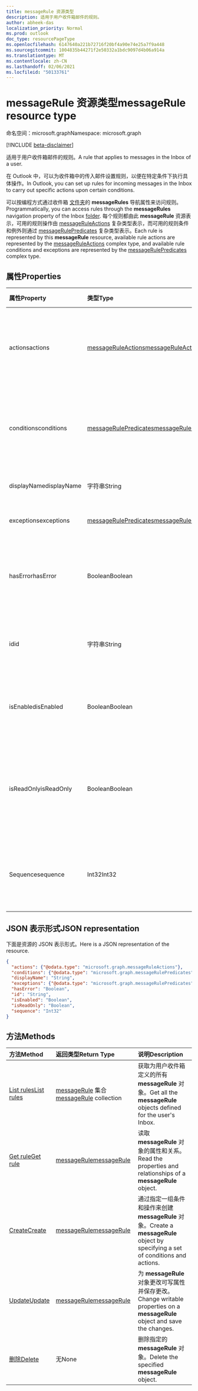 ```yaml
---
title: messageRule 资源类型
description: 适用于用户收件箱邮件的规则。
author: abheek-das
localization_priority: Normal
ms.prod: outlook
doc_type: resourcePageType
ms.openlocfilehash: 6147640a221b72716f20bf4a90e74e25a7f9a448
ms.sourcegitcommit: 1004835b44271f2e50332a1bdc9097d4b06a914a
ms.translationtype: MT
ms.contentlocale: zh-CN
ms.lasthandoff: 02/06/2021
ms.locfileid: "50133761"
---
```

# <a name="messagerule-resource-type"></a><span data-ttu-id="f0160-103">messageRule 资源类型</span><span class="sxs-lookup"><span data-stu-id="f0160-103">messageRule resource type</span></span>

<span data-ttu-id="f0160-104">命名空间：microsoft.graph</span><span class="sxs-lookup"><span data-stu-id="f0160-104">Namespace: microsoft.graph</span></span>

[!INCLUDE [beta-disclaimer](../../includes/beta-disclaimer.md)]

<span data-ttu-id="f0160-105">适用于用户收件箱邮件的规则。</span><span class="sxs-lookup"><span data-stu-id="f0160-105">A rule that applies to messages in the Inbox of a user.</span></span>

<span data-ttu-id="f0160-106">在 Outlook 中，可以为收件箱中的传入邮件设置规则，以便在特定条件下执行具体操作。</span><span class="sxs-lookup"><span data-stu-id="f0160-106">In Outlook, you can set up rules for incoming messages in the Inbox to carry out specific actions upon certain conditions.</span></span> 

<span data-ttu-id="f0160-107">可以按编程方式通过收件箱 [文件夹](mailfolder.md)的 **messageRules** 导航属性来访问规则。</span><span class="sxs-lookup"><span data-stu-id="f0160-107">Programmatically, you can access rules through the **messageRules** navigation property of the Inbox [folder](mailfolder.md).</span></span> <span data-ttu-id="f0160-108">每个规则都由此 **messageRule** 资源表示，可用的规则操作由 [messageRuleActions](messageruleactions.md) 复杂类型表示，而可用的规则条件和例外则通过 [messageRulePredicates](messagerulepredicates.md) 复杂类型表示。</span><span class="sxs-lookup"><span data-stu-id="f0160-108">Each rule is represented by this **messageRule** resource, available rule actions are represented by the [messageRuleActions](messageruleactions.md) complex type, and available rule conditions and exceptions are represented by the [messageRulePredicates](messagerulepredicates.md) complex type.</span></span>


## <a name="properties"></a><span data-ttu-id="f0160-109">属性</span><span class="sxs-lookup"><span data-stu-id="f0160-109">Properties</span></span>
| <span data-ttu-id="f0160-110">属性</span><span class="sxs-lookup"><span data-stu-id="f0160-110">Property</span></span>     | <span data-ttu-id="f0160-111">类型</span><span class="sxs-lookup"><span data-stu-id="f0160-111">Type</span></span>   |<span data-ttu-id="f0160-112">说明</span><span class="sxs-lookup"><span data-stu-id="f0160-112">Description</span></span>|
|:---------------|:--------|:----------|
| <span data-ttu-id="f0160-113">actions</span><span class="sxs-lookup"><span data-stu-id="f0160-113">actions</span></span> | [<span data-ttu-id="f0160-114">messageRuleActions</span><span class="sxs-lookup"><span data-stu-id="f0160-114">messageRuleActions</span></span>](messageruleactions.md) | <span data-ttu-id="f0160-115">满足相应条件时对邮件执行的操作。</span><span class="sxs-lookup"><span data-stu-id="f0160-115">Actions to be taken on a message when the corresponding conditions are fulfilled.</span></span> |
| <span data-ttu-id="f0160-116">conditions</span><span class="sxs-lookup"><span data-stu-id="f0160-116">conditions</span></span> | [<span data-ttu-id="f0160-117">messageRulePredicates</span><span class="sxs-lookup"><span data-stu-id="f0160-117">messageRulePredicates</span></span>](messagerulepredicates.md) | <span data-ttu-id="f0160-118">满足条件时，将触发该规则的相应操作。</span><span class="sxs-lookup"><span data-stu-id="f0160-118">Conditions that when fulfilled, will trigger the corresponding actions for that rule.</span></span> |
| <span data-ttu-id="f0160-119">displayName</span><span class="sxs-lookup"><span data-stu-id="f0160-119">displayName</span></span> | <span data-ttu-id="f0160-120">字符串</span><span class="sxs-lookup"><span data-stu-id="f0160-120">String</span></span> | <span data-ttu-id="f0160-121">规则的显示名称。</span><span class="sxs-lookup"><span data-stu-id="f0160-121">The display name of the rule.</span></span> |
| <span data-ttu-id="f0160-122">exceptions</span><span class="sxs-lookup"><span data-stu-id="f0160-122">exceptions</span></span> | [<span data-ttu-id="f0160-123">messageRulePredicates</span><span class="sxs-lookup"><span data-stu-id="f0160-123">messageRulePredicates</span></span>](messagerulepredicates.md) | <span data-ttu-id="f0160-124">规则的例外情况。</span><span class="sxs-lookup"><span data-stu-id="f0160-124">Exception conditions for the rule.</span></span> |
| <span data-ttu-id="f0160-125">hasError</span><span class="sxs-lookup"><span data-stu-id="f0160-125">hasError</span></span> | <span data-ttu-id="f0160-126">Boolean</span><span class="sxs-lookup"><span data-stu-id="f0160-126">Boolean</span></span> | <span data-ttu-id="f0160-127">指示规则是否处于错误状态。</span><span class="sxs-lookup"><span data-stu-id="f0160-127">Indicates whether the rule is in an error condition.</span></span> <span data-ttu-id="f0160-128">只读。</span><span class="sxs-lookup"><span data-stu-id="f0160-128">Read-only.</span></span> |
| <span data-ttu-id="f0160-129">id</span><span class="sxs-lookup"><span data-stu-id="f0160-129">id</span></span> |<span data-ttu-id="f0160-130">字符串</span><span class="sxs-lookup"><span data-stu-id="f0160-130">String</span></span>|<span data-ttu-id="f0160-131">规则的唯一标识符。</span><span class="sxs-lookup"><span data-stu-id="f0160-131">The unique identifier of the rule.</span></span> <span data-ttu-id="f0160-132">只读。</span><span class="sxs-lookup"><span data-stu-id="f0160-132">Read-only.</span></span>|
| <span data-ttu-id="f0160-133">isEnabled</span><span class="sxs-lookup"><span data-stu-id="f0160-133">isEnabled</span></span> | <span data-ttu-id="f0160-134">Boolean</span><span class="sxs-lookup"><span data-stu-id="f0160-134">Boolean</span></span> | <span data-ttu-id="f0160-135">指示是否启用规则以应用到邮件。</span><span class="sxs-lookup"><span data-stu-id="f0160-135">Indicates whether the rule is enabled to be applied to messages.</span></span> |
| <span data-ttu-id="f0160-136">isReadOnly</span><span class="sxs-lookup"><span data-stu-id="f0160-136">isReadOnly</span></span> | <span data-ttu-id="f0160-137">Boolean</span><span class="sxs-lookup"><span data-stu-id="f0160-137">Boolean</span></span> | <span data-ttu-id="f0160-138">表示规则是否为只读且无法由规则 REST API 修改或删除。</span><span class="sxs-lookup"><span data-stu-id="f0160-138">Indicates if the rule is read-only and cannot be modified or deleted by the rules REST API.</span></span> |
| <span data-ttu-id="f0160-139">Sequence</span><span class="sxs-lookup"><span data-stu-id="f0160-139">sequence</span></span> | <span data-ttu-id="f0160-140">Int32</span><span class="sxs-lookup"><span data-stu-id="f0160-140">Int32</span></span> | <span data-ttu-id="f0160-141">表示在其他规则中执行规则的顺序。</span><span class="sxs-lookup"><span data-stu-id="f0160-141">Indicates the order in which the rule is executed, among other rules.</span></span> |


## <a name="json-representation"></a><span data-ttu-id="f0160-142">JSON 表示形式</span><span class="sxs-lookup"><span data-stu-id="f0160-142">JSON representation</span></span>
<span data-ttu-id="f0160-143">下面是资源的 JSON 表示形式。</span><span class="sxs-lookup"><span data-stu-id="f0160-143">Here is a JSON representation of the resource.</span></span>

<!-- {
  "blockType": "resource",
  "optionalProperties": [
   ],
  "@odata.type": "microsoft.graph.messageRule"
}-->

```json
{
  "actions": {"@odata.type": "microsoft.graph.messageRuleActions"},
  "conditions": {"@odata.type": "microsoft.graph.messageRulePredicates"},
  "displayName": "String",
  "exceptions": {"@odata.type": "microsoft.graph.messageRulePredicates"},
  "hasError": "Boolean",
  "id": "String",
  "isEnabled": "Boolean",
  "isReadOnly": "Boolean",
  "sequence": "Int32"
}

```

## <a name="methods"></a><span data-ttu-id="f0160-144">方法</span><span class="sxs-lookup"><span data-stu-id="f0160-144">Methods</span></span>
| <span data-ttu-id="f0160-145">方法</span><span class="sxs-lookup"><span data-stu-id="f0160-145">Method</span></span>           | <span data-ttu-id="f0160-146">返回类型</span><span class="sxs-lookup"><span data-stu-id="f0160-146">Return Type</span></span>    |<span data-ttu-id="f0160-147">说明</span><span class="sxs-lookup"><span data-stu-id="f0160-147">Description</span></span>|
|:---------------|:--------|:----------|
|[<span data-ttu-id="f0160-148">List rules</span><span class="sxs-lookup"><span data-stu-id="f0160-148">List rules</span></span>](../api/mailfolder-list-messagerules.md) | <span data-ttu-id="f0160-149">[messageRule](messagerule.md) 集合</span><span class="sxs-lookup"><span data-stu-id="f0160-149">[messageRule](messagerule.md) collection</span></span> |<span data-ttu-id="f0160-150">获取为用户收件箱定义的所有 **messageRule** 对象。</span><span class="sxs-lookup"><span data-stu-id="f0160-150">Get all the **messageRule** objects defined for the user's Inbox.</span></span>|
|[<span data-ttu-id="f0160-151">Get rule</span><span class="sxs-lookup"><span data-stu-id="f0160-151">Get rule</span></span>](../api/messagerule-get.md) | [<span data-ttu-id="f0160-152">messageRule</span><span class="sxs-lookup"><span data-stu-id="f0160-152">messageRule</span></span>](messagerule.md) |<span data-ttu-id="f0160-153">读取 **messageRule** 对象的属性和关系。</span><span class="sxs-lookup"><span data-stu-id="f0160-153">Read the properties and relationships of a **messageRule** object.</span></span>|
|[<span data-ttu-id="f0160-154">Create</span><span class="sxs-lookup"><span data-stu-id="f0160-154">Create</span></span>](../api/mailfolder-post-messagerules.md) | [<span data-ttu-id="f0160-155">messageRule</span><span class="sxs-lookup"><span data-stu-id="f0160-155">messageRule</span></span>](messagerule.md) |<span data-ttu-id="f0160-156">通过指定一组条件和操作来创建 **messageRule** 对象。</span><span class="sxs-lookup"><span data-stu-id="f0160-156">Create a **messageRule** object by specifying a set of conditions and actions.</span></span>|
|[<span data-ttu-id="f0160-157">Update</span><span class="sxs-lookup"><span data-stu-id="f0160-157">Update</span></span>](../api/messagerule-update.md) | [<span data-ttu-id="f0160-158">messageRule</span><span class="sxs-lookup"><span data-stu-id="f0160-158">messageRule</span></span>](messagerule.md) |<span data-ttu-id="f0160-159">为 **messageRule** 对象更改可写属性并保存更改。</span><span class="sxs-lookup"><span data-stu-id="f0160-159">Change writable properties on a **messageRule** object and save the changes.</span></span> |
|[<span data-ttu-id="f0160-160">删除</span><span class="sxs-lookup"><span data-stu-id="f0160-160">Delete</span></span>](../api/messagerule-delete.md) | <span data-ttu-id="f0160-161">无</span><span class="sxs-lookup"><span data-stu-id="f0160-161">None</span></span> |<span data-ttu-id="f0160-162">删除指定的 **messageRule** 对象。</span><span class="sxs-lookup"><span data-stu-id="f0160-162">Delete the specified **messageRule** object.</span></span> |

<!-- uuid: 8fcb5dbc-d5aa-4681-8e31-b001d5168d79
2015-10-25 14:57:30 UTC -->
<!--
{
  "type": "#page.annotation",
  "description": "messageRule resource",
  "keywords": "",
  "section": "documentation",
  "tocPath": "",
  "suppressions": []
}
-->


